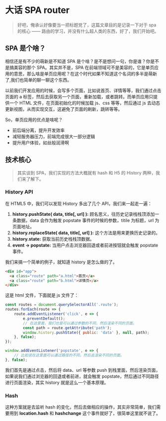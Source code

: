 # 大话 SPA router

> 好吧，俺承认好像要当一把标题党了，这篇文章目的是记录一下对于 spa 的核心 —— 路由的学习，并没有什么超人类的东西，好了，我们开始吧。

## SPA 是个啥？

相信还是有不少的萌新是不知道 SPA 是个啥？是不是想问一句，你是谁？你是不是搞美容的那个 SPA。其实并不是，SPA 在前端领域可不是美容的，它是单页应用的意思，那么啥是单页应用呢？在这个时代如果不知道这个名词的多半是萌新了,我们也简单的聊一聊这个东西。

以前我们开发应用的时候，会写多个页面，比如说首页、详情等等，我们通过点击页面的 a 标签，然后去获取另一个页面，重新加载，或者跳转。而单页应用只提供一个 HTML 文件，在页面初始化的时候加载 js、css 等等，然后通过 js 去动态更新视图，从而实现交互，这避免了页面的刷新，跳转等等。

So，单页应用的优点是啥呢？

- 前后端分离，提升开发效率
- 减轻服务器压力，前端完成很大一部分逻辑
- 提升用户体验，如丝般润滑啊

## 技术核心

> 其实谈到 SPA，我们实现的方法大概就有 hash 和 H5 的 History 两种，我们来了解下。

### History API

在 HTML5 中，我们可以发现 History 多出了几个 API，我们来一起走一遍：

1. __history.pushState( data, title[, url] ):__ 顾名思义，往历史记录栈栈顶添加一条数据，data 会作为触发 popstate 事件的时候的参数，titile 为标题，url 为页面地址。
2. __history.replaceState( data, title[, url] ):__ 这个方法是用来更换历史记录的。
3. __history.state:__ 获取当前历史栈栈顶数据。
4. __event -> popstate:__ 当用户点击浏览器回退或者前进按钮就会触发 popstate 事件。

我们来搞一个简单的例子，就知道 history 是怎么做的了。

```html
<div id="app">
  <a class="route" path="a.html">首页</a>
  <a class="route" path="b.html">详情页</a>
</div>
```

这是 html 文件，下面就是 js 文件了：

```js
const routes = document.querySelectorAll('.route');
routes.forEach(route => {
    route.addEventListener('click', e => {
        e.preventDefault();
        // 在这里面，我们也是可以通过参数的不同，然后渲染不同的页面。
        const path = route.getAttribute('path');
        window.history.pushState({ public: 'data' }, null, path);
    }, false);
});

window.addEventListener('popstate', e => {
    // 比如说在这里面可以通过路径的不同，然后去渲染不同的页面。
}, false);
```

我们首先是通过点击，然后将 data、url 等参数 push 到栈里面，然后渲染页面，如果说我们通过浏览器的回退或者前进，就会触发 popstate，然后通过不同路径进行页面渲染，其实 history 就是这么一个基本原理。

### Hash

这种方案就是去监听 hash 的变化，然后去做相应的操作，其实非常简单，我们需要用到 __location.hash__ 和 __hashchange__ 这个事件就好了，很简单这里就不说了。





